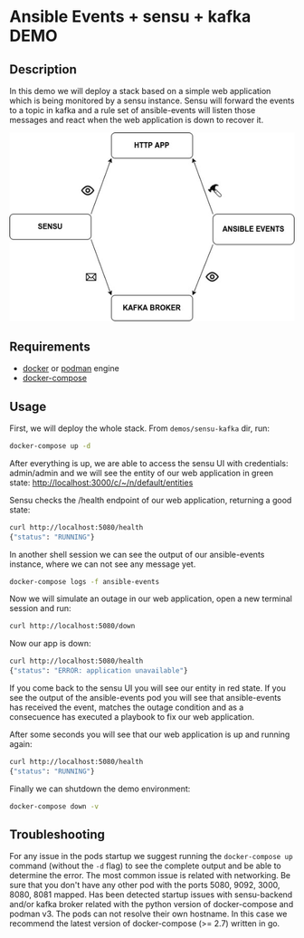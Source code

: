 # Ansible Events + sensu + kafka DEMO

## Description

In this demo we will deploy a stack based on a simple web application which is being monitored by a sensu instance.
Sensu will forward the events to a topic in kafka and a rule set of ansible-events will listen those messages and react
when the web application is down to recover it.

![](diagram.jpg)

## Requirements

- [docker](https://docs.docker.com/engine/install/) or [podman](https://podman.io/getting-started/installation) engine
- [docker-compose](https://docs.docker.com/compose/install/)

## Usage

First, we will deploy the whole stack. From `demos/sensu-kafka` dir, run:

```sh
docker-compose up -d
```

After everything is up, we are able to access the sensu UI with credentials: admin/admin
and we will see the entity of our web application in green state: <http://localhost:3000/c/~/n/default/entities>

Sensu checks the /health endpoint of our web application, returning a good state:

```sh
curl http://localhost:5080/health
{"status": "RUNNING"}
```

In another shell session we can see the output of our ansible-events instance, where we can not see any message yet.

```sh
docker-compose logs -f ansible-events
```

Now we will simulate an outage in our web application, open a new terminal session and run:

```sh
curl http://localhost:5080/down
```

Now our app is down:

```sh
curl http://localhost:5080/health
{"status": "ERROR: application unavailable"}
```

If you come back to the sensu UI you will see our entity in red state.
If you see the output of the ansible-events pod you will see that ansible-events has received the event,
matches the outage condition and as a consecuence has executed a playbook to fix our web application.

After some seconds you will see that our web application is up and running again:

```sh
curl http://localhost:5080/health
{"status": "RUNNING"}
```

Finally we can shutdown the demo environment:

```sh
docker-compose down -v
```

## Troubleshooting

For any issue in the pods startup we suggest running the `docker-compose up` command (without the `-d` flag) to see the complete output and be able to determine the error. The most common issue is related with networking. Be sure that you don't have any other pod with the ports 5080, 9092, 3000, 8080, 8081 mapped. Has been detected startup issues with sensu-backend and/or kafka broker related with the python version of docker-compose and podman v3. The pods can not resolve their own hostname. In this case we recommend the latest version of docker-compose (>= 2.7) written in go.
